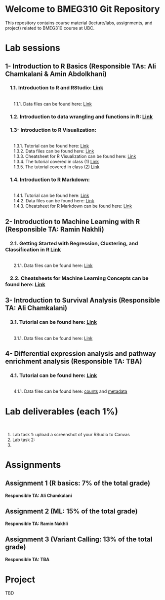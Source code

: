 # Welcome to BMEG310 Git Repository

This repository contains course material (lecture/labs, assignments, and project) related to BMEG310 course at UBC.

# Lab sessions 

## 1- Introduction to R Basics (Responsible TAs: Ali Chamkalani & Amin Abdolkhani)

### &nbsp;&nbsp;&nbsp; 1.1. Introduction to R and RStudio: [Link](https://htmlpreview.github.io/?https://github.com/AIMLab-UBC/BMEG310_2022/blob/main/R_programming/R%20basics/1_introR-R-and-RStudio.html)
<br /> &nbsp;&nbsp;&nbsp;&nbsp;&nbsp;&nbsp; 
1.1.1. Data files can be found here: [Link](https://github.com/AIMLab-UBC/BMEG310_2022/tree/main/R_programming/R%20basics/data)

### &nbsp;&nbsp;&nbsp; 1.2. Introduction to data wrangling and functions in R: [Link](https://htmlpreview.github.io/?https://github.com/AIMLab-UBC/BMEG310_2022/blob/main/R_programming/R%20basics/2_introR-data-wrangling_and_functions.html)

### &nbsp;&nbsp;&nbsp; 1.3- Introduction to R Visualization:
<br /> &nbsp;&nbsp;&nbsp;&nbsp;&nbsp;&nbsp; 
1.3.1. Tutorial can be found here: [Link](https://htmlpreview.github.io/?https://github.com/AIMLab-UBC/BMEG310_2022/blob/main/R_programming/R%20Visualization/tutorial/R%20Visualization.html)
<br /> &nbsp;&nbsp;&nbsp;&nbsp;&nbsp;&nbsp; 
1.3.2. Data files can be found here: [Link](https://github.com/AIMLab-UBC/BMEG310_2022/tree/main/R_programming/R%20Visualization/data)
<br /> &nbsp;&nbsp;&nbsp;&nbsp;&nbsp;&nbsp; 
1.3.3. Cheatsheet for R Visualization can be found here: [Link](https://github.com/AIMLab-UBC/BMEG310_2022/blob/main/R_programming/R%20Visualization/tutorial/ggplot2-cheatsheet.pdf)
<br /> &nbsp;&nbsp;&nbsp;&nbsp;&nbsp;&nbsp; 
1.3.4. The tutorial covered in class (1) [Link](https://htmlpreview.github.io/?https://github.com/AIMLab-UBC/BMEG310_2022/blob/main/R_programming/ggplot.html)
<br /> &nbsp;&nbsp;&nbsp;&nbsp;&nbsp;&nbsp; 
1.3.5. The tutorial covered in class (2) [Link](https://htmlpreview.github.io/?https://github.com/AIMLab-UBC/BMEG310_2022/blob/main/R_programming/training.html)

### &nbsp;&nbsp;&nbsp; 1.4. Introduction to R Markdown:
<br /> &nbsp;&nbsp;&nbsp;&nbsp;&nbsp;&nbsp; 
1.4.1. Tutorial can be found here: [Link](https://htmlpreview.github.io/?https://github.com/AIMLab-UBC/BMEG310_2022/blob/main/R_programming/R%20Markdown/tutorial/R%20Markdown.html)
<br /> &nbsp;&nbsp;&nbsp;&nbsp;&nbsp;&nbsp; 
1.4.2. Data files can be found here: [Link](https://github.com/AIMLab-UBC/BMEG310_2022/tree/main/R_programming/R%20Markdown/data)
<br /> &nbsp;&nbsp;&nbsp;&nbsp;&nbsp;&nbsp; 
1.4.3. Cheatsheet for R Markdown can be found here: [Link](https://github.com/AIMLab-UBC/BMEG310_2022/blob/main/R_programming/R%20Markdown/tutorial/rmarkdown-summary.pdf)


## 2- Introduction to Machine Learning with R (Responsible TA: Ramin Nakhli)

### &nbsp;&nbsp;&nbsp; 2.1. Getting Started with Regression, Clustering, and Classification in R [Link](https://htmlpreview.github.io/?https://github.com/UBC-SBME/BMEG310_2021/blob/main/Tutorial%203%20%26%204/tutorial/Regression-Clustering-Classification.html)
<br /> &nbsp;&nbsp;&nbsp;&nbsp;&nbsp;&nbsp; 
2.1.1. Data files can be found here: [Link](https://github.com/UBC-SBME/BMEG310_2021/tree/main/Tutorial%203%20%26%204/data)
### &nbsp;&nbsp;&nbsp;  2.2. Cheatsheets for Machine Learning Concepts can be found here: [Link](https://ml-cheatsheet.readthedocs.io/en/latest/)

## 3- Introduction to Survival Analysis (Responsible TA: Ali Chamkalani)

### &nbsp;&nbsp;&nbsp; 3.1. Tutorial can be found here: [Link](https://htmlpreview.github.io/?https://github.com/UBC-SBME/BMEG310_2021/blob/main/Tutorial%205/Survival_Analysis_V2.html)
<br /> &nbsp;&nbsp;&nbsp;&nbsp;&nbsp;&nbsp; 
3.1.1. Data files can be found here: [Link](https://github.com/UBC-SBME/BMEG310_2021/blob/main/Tutorial%205/tcga_data.rar)

## 4- Differential expression analysis and pathway enrichment analysis (Responsible TA: TBA)

### &nbsp;&nbsp;&nbsp; 4.1. Tutorial can be found here: [Link](https://github.com/UBC-SBME/BMEG310_2021/blob/main/Tutorial%207/DE.html)
<br /> &nbsp;&nbsp;&nbsp;&nbsp;&nbsp;&nbsp; 
4.1.1. Data files can be found here: [counts](https://github.com/UBC-SBME/BMEG310_2021/blob/main/Tutorial%207/GSE37704_featurecounts.csv) and [metadata](https://github.com/UBC-SBME/BMEG310_2021/blob/main/Tutorial%207/GSE37704_metadata.csv)

# Lab deliverables (each 1%)
&nbsp;&nbsp;&nbsp;&nbsp;&nbsp;&nbsp; 
1. Lab task 1: upload a screenshot of your RSudio to Canvas
&nbsp;&nbsp;&nbsp;&nbsp;&nbsp;&nbsp;
2. Lab task 2: 
&nbsp;&nbsp;&nbsp;&nbsp;&nbsp;&nbsp;
3. 


# Assignments

## Assignment 1 (R basics: 7% of the total grade)
#### Responsible TA: Ali Chamkalani


## Assignment 2 (ML: 15% of the total grade)
#### Responsible TA: Ramin Nakhli


## Assignment 3 (Variant Calling: 13% of the total grade)
#### Responsible TA: TBA


# Project
TBD
